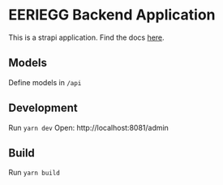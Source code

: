 # EERIEGG Backend Application

This is a strapi application. Find the docs [here](https://strapi.io/documentation/developer-docs/latest/getting-started/introduction.html).

## Models

Define models in `/api`

## Development

Run `yarn dev`
Open: http://localhost:8081/admin

## Build

Run `yarn build`
